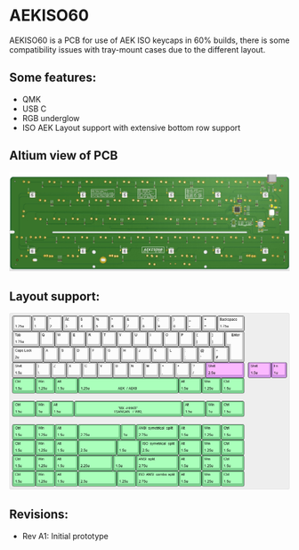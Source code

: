 # AEKISO60

AEKISO60 is a PCB for use of AEK ISO keycaps in 60% builds, there is some compatibility issues with tray-mount cases due to the different layout.

## Some features:
- QMK
- USB C
- RGB underglow
- ISO AEK Layout support with extensive bottom row support

## Altium view of PCB
![alt text](./readme-images/AEKISO60_Rev_A2.jpg "PCB View - Rev B")

## Layout support: 
![alt text](./readme-images/layout_support.jpg "Layout support")

## Revisions:
- Rev A1: Initial prototype
